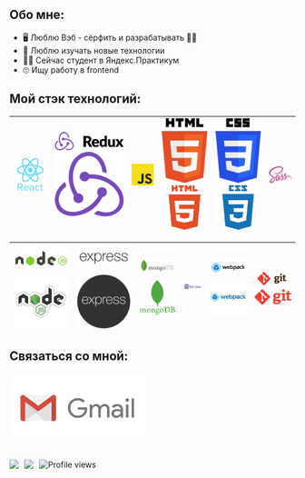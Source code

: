 ## Обо мне:
  * :desktop_computer: Люблю Вэб - сёрфить и  разрабатывать :surfing_man:
  * :robot: Люблю изучать новые технологии
  * :man_student: Сейчас студент в Яндекс.Практикум
  * :roll_eyes: Ищу работу в frontend

## Мой стэк технологий: 

| <img src="./img/react.svg" width="150" alt="React" /> | <img src="./img/redux.svg#gh-light-mode-only" width="150" alt="Redux" /> <img src="./img/redux-dark.svg#gh-dark-mode-only" width="150" alt="Redux" />| <img src="./img/js.svg" width="100" alt="JS"/> | <img src="./img/html.svg#gh-light-mode-only" width="100" alt="HTML" /> <img src="./img/html-dark.svg#gh-dark-mode-only" width="100" alt="HTML" /> | <img src="./img/css.svg#gh-light-mode-only" width="100" alt="CSS" /> <img src="./img/css-dark.svg#gh-dark-mode-only" width="100" alt="CSS" /> | <img src="./img/sass.svg" width="100" alt="SASS" /> |
|:---:|:---:|:---:|:---:|:---:|:---:|

|<img src="./img/node.svg#gh-light-mode-only" width="150" alt="Node.js" /> <img src="./img/node-dark.png#gh-dark-mode-only" width="150" alt="Node.js" /> | <img src="./img/express.svg#gh-light-mode-only" width="150" alt="Express" /> <img src="./img/express-dark.png#gh-dark-mode-only" width="150" alt="Express" /> | <img src="./img/mongo.svg#gh-light-mode-only" width="100" alt="MongoDB" /> <img src="./img/mongo-dark.svg#gh-dark-mode-only" width="100" alt="MongoDB" /> | <img src="./img/heroku.svg" width="100" alt="Heroku" /> |<img src="./img/webpack.svg#gh-light-mode-only" width="100" alt="Webpack" /> <img src="./img/webpack-dark.svg#gh-dark-mode-only" width="100" alt="Webpack" /> | <img src="./img/git.svg#gh-light-mode-only" width="100" alt="Git" /> <img src="./img/git-dark.svg#gh-dark-mode-only" width="100" alt="Git" /> |
|:---:|:---:|:---:|:---:|:---:|:---:|

## Связаться со мной:
[![Gmail](./img/gmail.svg)](mailto:larikov174@gmail.com)
##
<div>
  <a href="https://github-readme-stats.vercel.app/api?username=larikov174&include_all_commits=true&count_private=true&show_icons=true&theme=react#gh-dark-mode-only">
    <img  align="left" height="130" style="margin-right: 10px" src="https://github-readme-stats.vercel.app/api?username=larikov174&include_all_commits=true&count_private=true&show_icons=true&theme=react" />
  </a>
   <a href="https://github-readme-stats.vercel.app/api?username=larikov174&include_all_commits=true&count_private=true&show_icons=true&theme=default#gh-light-mode-only">
    <img  align="left" height="130" style="margin-right: 10px" src="https://github-readme-stats.vercel.app/api?username=larikov174&include_all_commits=true&count_private=true&show_icons=true&theme=default" />
  </a>
</div>


![Profile views](https://gpvc.arturio.dev/larikov174)

